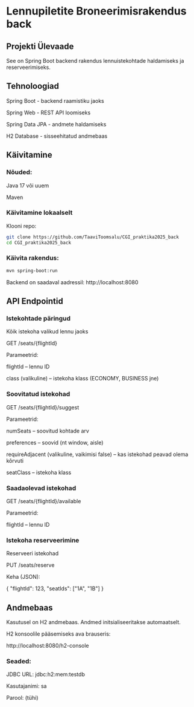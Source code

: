 # Lennupiletite Broneerimisrakendus back

## Projekti Ülevaade
See on Spring Boot backend rakendus lennuistekohtade haldamiseks ja reserveerimiseks.

## Tehnoloogiad
Spring Boot - backend raamistiku jaoks

Spring Web - REST API loomiseks

Spring Data JPA - andmete haldamiseks

H2 Database - sisseehitatud andmebaas

## Käivitamine

### Nõuded:

Java 17 või uuem

Maven

### Käivitamine lokaalselt

Klooni repo:

```sh
git clone https://github.com/TaaviToomsalu/CGI_praktika2025_back
cd CGI_praktika2025_back
```

### Käivita rakendus:

```sh
mvn spring-boot:run
```

Backend on saadaval aadressil: http://localhost:8080

## API Endpointid

### Istekohtade päringud

Kõik istekoha valikud lennu jaoks

GET /seats/{flightId}

 Parameetrid:

flightId – lennu ID

class (valikuline) – istekoha klass (ECONOMY, BUSINESS jne)

### Soovitatud istekohad

GET /seats/{flightId}/suggest

Parameetrid:

numSeats – soovitud kohtade arv

preferences – soovid (nt window, aisle)

requireAdjacent (valikuline, vaikimisi false) – kas istekohad peavad olema kõrvuti

seatClass – istekoha klass

### Saadaolevad istekohad

GET /seats/{flightId}/available

Parameetrid:

flightId – lennu ID

### Istekoha reserveerimine

Reserveeri istekohad

PUT /seats/reserve

Keha (JSON):

{
"flightId": 123,
"seatIds": ["1A", "1B"]
}

## Andmebaas

Kasutusel on H2 andmebaas. Andmed initsialiseeritakse automaatselt.

H2 konsoolile pääsemiseks ava brauseris:

http://localhost:8080/h2-console

### Seaded:

JDBC URL: jdbc:h2:mem:testdb

Kasutajanimi: sa

Parool:   (tühi)
